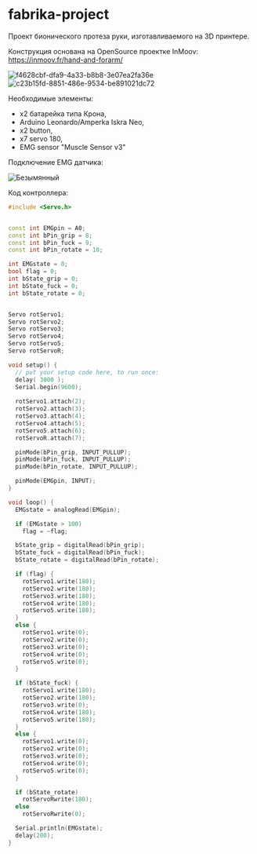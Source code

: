 # fabrika-project
Проект бионического протеза руки, изготавливаемого на 3D принтере.

Конструкция основана на OpenSource проектке InMoov: https://inmoov.fr/hand-and-forarm/

![f4628cbf-dfa9-4a33-b8b8-3e07ea2fa36e](https://github.com/TortAlert/fabrika-project/assets/60708873/365b5484-5046-45a8-8a98-1266f54f3d8c)
![c23b15fd-8851-486e-9534-be891021dc72](https://github.com/TortAlert/fabrika-project/assets/60708873/56c11458-3672-4bd5-8e98-a5b1ae149f43)


Необходимые элементы:
- x2 батарейка типа Крона,
- Arduino Leonardo/Amperka Iskra Neo,
- x2 button,
- x7 servo 180,
- EMG sensor "Muscle Sensor v3"

Подключение EMG датчика:

![Безымянный](https://github.com/TortAlert/fabrika-project/assets/60708873/dd609c29-ca07-4c04-97d9-880454c6f481)



Код контроллера:
``` c++
#include <Servo.h>


const int EMGpin = A0;
const int bPin_grip = 8;
const int bPin_fuck = 9;
const int bPin_rotate = 10;

int EMGstate = 0;
bool flag = 0;
int bState_grip = 0;
int bState_fuck = 0;
int bState_rotate = 0;


Servo rotServo1;
Servo rotServo2;
Servo rotServo3;
Servo rotServo4;
Servo rotServo5;
Servo rotServoR;

void setup() {
  // put your setup code here, to run once:
  delay( 3000 );
  Serial.begin(9600);
  
  rotServo1.attach(2);
  rotServo2.attach(3);
  rotServo3.attach(4);
  rotServo4.attach(5);
  rotServo5.attach(6);
  rotServoR.attach(7);

  pinMode(bPin_grip, INPUT_PULLUP);
  pinMode(bPin_fuck, INPUT_PULLUP);
  pinMode(bPin_rotate, INPUT_PULLUP);

  pinMode(EMGpin, INPUT);
}

void loop() {
  EMGstate = analogRead(EMGpin);

  if (EMGstate > 100)
    flag = ~flag;

  bState_grip = digitalRead(bPin_grip);
  bState_fuck = digitalRead(bPin_fuck);
  bState_rotate = digitalRead(bPin_rotate);

  if (flag) {
    rotServo1.write(180);
    rotServo2.write(180);
    rotServo3.write(180);
    rotServo4.write(180);
    rotServo5.write(180);
  }
  else {
    rotServo1.write(0);
    rotServo2.write(0);
    rotServo3.write(0);
    rotServo4.write(0);
    rotServo5.write(0);
  }

  if (bState_fuck) {
    rotServo1.write(180);
    rotServo2.write(180);
    rotServo3.write(0);
    rotServo4.write(180);
    rotServo5.write(180);
  }
  else {
    rotServo1.write(0);
    rotServo2.write(0);
    rotServo3.write(0);
    rotServo4.write(0);
    rotServo5.write(0);
  }

  if (bState_rotate)
    rotServoRwrite(180);
  else
    rotServoRwrite(0);

  Serial.println(EMGstate);
  delay(200);
}
```
